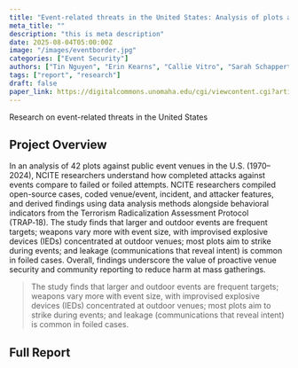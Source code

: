 ```yaml
---
title: "Event-related threats in the United States: Analysis of plots and incidents from 1970–2024"
meta_title: ""
description: "this is meta description"
date: 2025-08-04T05:00:00Z
image: "/images/eventborder.jpg"
categories: ["Event Security"]
authors: ["Tin Nguyen", "Erin Kearns", "Callie Vitro", "Sarah Schappert", "Cynthia Kennedy", "Allison Munderloh"]
tags: ["report", "research"]
draft: false
paper_link: https://digitalcommons.unomaha.edu/cgi/viewcontent.cgi?article=1139&context=ncitereportsresearch
---
```


Research on event-related threats in the United States

<!--more-->

## Project Overview

In an analysis of 42 plots against public event venues in the U.S. (1970–2024), NCITE researchers understand how completed attacks against events compare to failed or foiled attempts. NCITE researchers compiled open-source cases, coded venue/event, incident, and attacker features, and derived findings using data analysis methods alongside behavioral indicators from the Terrorism Radicalization Assessment Protocol (TRAP‑18). The study finds that larger and outdoor events are frequent targets; weapons vary more with event size, with improvised explosive devices (IEDs) concentrated at outdoor venues; most plots aim to strike during events; and leakage (communications that reveal intent) is common in foiled cases. Overall, findings underscore the value of proactive venue security and community reporting to reduce harm at mass gatherings.

> The study finds that larger and outdoor events are frequent targets; weapons vary more with event size, with improvised explosive devices (IEDs) concentrated at outdoor venues; most plots aim to strike during events; and leakage (communications that reveal intent) is common in foiled cases.

## Full Report
